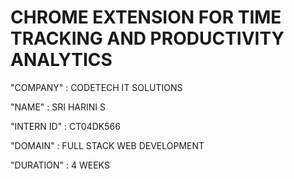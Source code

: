 # CHROME EXTENSION FOR TIME TRACKING AND PRODUCTIVITY ANALYTICS

"COMPANY" : CODETECH IT SOLUTIONS

"NAME" : SRI HARINI S

"INTERN ID" : CT04DK566

"DOMAIN" : FULL STACK WEB DEVELOPMENT

"DURATION" : 4 WEEKS
